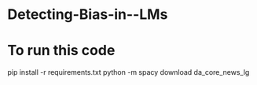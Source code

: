 # Detecting-Bias-in--LMs

# To run this code
pip install -r requirements.txt
python -m spacy download da_core_news_lg 
